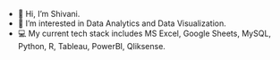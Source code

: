- 👋 Hi, I’m Shivani.
- 👀 I’m interested in Data Analytics and Data Visualization.
- 💻 My current tech stack includes MS Excel, Google Sheets, MySQL, Python, R, Tableau, PowerBI, Qliksense.

<!---
- 👋 Hi, I’m Shivani.
- 👀 I’m interested in Data Analytics and Web Development.
- 💻 My current tech stack includes MS Excel, Google Sheets, MySQL, R, Tableau, HTML, CSS, Javascript.
- 🌱 I’m currently learning Python and Web Development.

- 💞️ I’m looking to collaborate on ...
- 📫 How to reach me ...
shivani8136/shivani8136 is a ✨ special ✨ repository because its `README.md` (this file) appears on your GitHub profile.
You can click the Preview link to take a look at your changes.
--->
